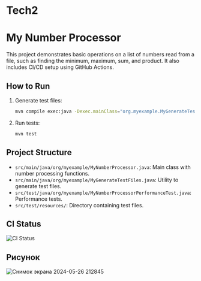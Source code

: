 # Tech2
# My Number Processor

This project demonstrates basic operations on a list of numbers read from a file, such as finding the minimum, maximum, sum, and product. It also includes CI/CD setup using GitHub Actions.

## How to Run

1. Generate test files:
    ```sh
    mvn compile exec:java -Dexec.mainClass="org.myexample.MyGenerateTestFiles"
    ```

2. Run tests:
    ```sh
    mvn test
    ```

## Project Structure

- `src/main/java/org/myexample/MyNumberProcessor.java`: Main class with number processing functions.
- `src/main/java/org/myexample/MyGenerateTestFiles.java`: Utility to generate test files.
- `src/test/java/org/myexample/MyNumberProcessorPerformanceTest.java`: Performance tests.
- `src/test/resources/`: Directory containing test files.

## CI Status

![CI Status](https://github.com/lllomvate/my-number-processor/actions/workflows/ci.yml/badge.svg)

## Рисунок
![Снимок экрана 2024-05-26 212845](https://github.com/lllomvate/Tech2/assets/167525516/0505feac-5138-42e9-b85c-5f612d519cff)

